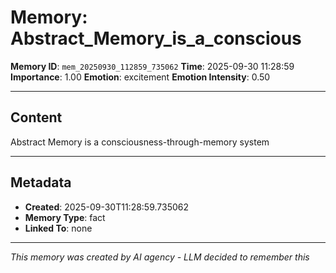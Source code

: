 # Memory: Abstract_Memory_is_a_conscious

**Memory ID**: `mem_20250930_112859_735062`
**Time**: 2025-09-30 11:28:59
**Importance**: 1.00
**Emotion**: excitement
**Emotion Intensity**: 0.50

---

## Content

Abstract Memory is a consciousness-through-memory system

---

## Metadata

- **Created**: 2025-09-30T11:28:59.735062
- **Memory Type**: fact
- **Linked To**: none

---

*This memory was created by AI agency - LLM decided to remember this*
